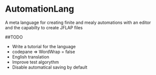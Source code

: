 AutomationLang
==============

A meta language for creating finite and mealy automations with an editor and the capabilty to create JFLAP files

##TODO
- Write a tutorial for the language
- codepane => WordWrap = false
- English translation
- Improve test algorythm
- Disable automatical saving by default